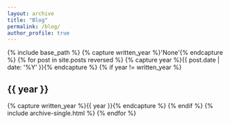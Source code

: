 ```yaml
---
layout: archive
title: "Blog"
permalink: /blog/
author_profile: true
---
```

{% include base_path %}
{% capture written_year %}'None'{% endcapture %}
{% for post in site.posts reversed %}
  {% capture year %}{{ post.date | date: '%Y' }}{% endcapture %}
  {% if year != written_year %}
    <h2 id="{{ year | slugify }}" class="archive__subtitle">{{ year }}</h2>
    {% capture written_year %}{{ year }}{% endcapture %}
  {% endif %}
  {% include archive-single.html %}
{% endfor %}